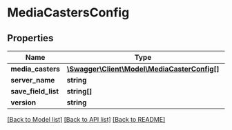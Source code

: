 # MediaCastersConfig

## Properties
Name | Type | Description | Notes
------------ | ------------- | ------------- | -------------
**media_casters** | [**\Swagger\Client\Model\MediaCasterConfig[]**](MediaCasterConfig.md) |  | 
**server_name** | **string** |  | 
**save_field_list** | **string[]** |  | [optional] 
**version** | **string** |  | 

[[Back to Model list]](../README.md#documentation-for-models) [[Back to API list]](../README.md#documentation-for-api-endpoints) [[Back to README]](../README.md)



